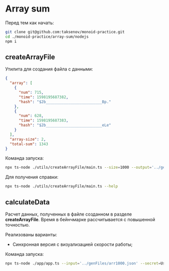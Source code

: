 # Array sum

Перед тем как начать:

```bash
git clone git@github.com:taksenov/monoid-practice.git
cd ./monoid-practice/array-sum/nodejs
npm i
```

## createArrayFile

Утилита для создания файла с данными:

```json
{
  "array": [
    {
      "num": 715,
      "time": 1598195687382,
      "hash": "$2b_________________________Bp."
    },
    {
      "num": 628,
      "time": 1598195687383,
      "hash": "$2b_________________________eLe"
    }
  ],
  "array-size": 2,
  "total-sum": 1343
}
```

Команда запуска:

```bash
npx ts-node ./utils/createArrayFile/main.ts --size=1000 --output='../genFiles/arr1000.json' --secret=Use_Your_SCRT_For_Encrypt
```

Для получения справки:

```bash
npx ts-node ./utils/createArrayFile/main.ts --help
```

## calculateData

Расчет данных, полученных в файле созданном в разделе **createArrayFile**. Время
в бейнчмарке рассчитывается с повышенной точностью.

Реализованы варианты:

- Синхронная версия с визуализацией скорости работы;

Команда запуска:

```bash
npx ts-node ./app/app.ts --input='../genFiles/arr1000.json' --secret=Use_Your_SCRT_For_Decrypt
```
